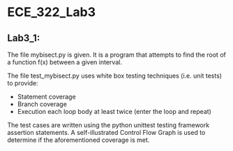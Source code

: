 # ECE_322_Lab3


## Lab3_1:

The file mybisect.py is given. It is a program that attempts to find the root of a function f(x) between a given interval. 

The file test_mybisect.py uses white box testing techniques (i.e. unit tests) to provide:
- Statement coverage
- Branch coverage
- Execution each loop body at least twice (enter the loop and repeat)

The test cases are written using the python unittest testing framework assertion statements. A self-illustrated Control
Flow Graph is used to determine if the aforementioned coverage is met. 
